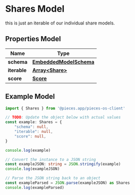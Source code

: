 
# Shares Model

this is just an iterable of our individual share models.

## Properties Model

Name | Type
------------ | -------------
**schema** | [**EmbeddedModelSchema**](EmbeddedModelSchema)
**iterable** | [**Array&lt;Share&gt;**](Share)
**score** | [**Score**](Score)

## Example Model

```typescript
import { Shares } from '@pieces.app/pieces-os-client'

// TODO: Update the object below with actual values
const example: Shares = {
    "schema": null,
    "iterable": null,
    "score": null,
}

console.log(example)

// Convert the instance to a JSON string
const exampleJSON: string = JSON.stringify(example)
console.log(exampleJSON)

// Parse the JSON string back to an object
const exampleParsed = JSON.parse(exampleJSON) as Shares
console.log(exampleParsed)
```



